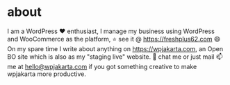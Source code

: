 # about

I am a WordPress ❤️ enthusiast, 
I manage my business using WordPress and WooCommerce as the platform, ⭐ see it @ https://freshplus62.com 
😄 On my spare time I write about anything on https://wpjakarta.com, an Open BO site which is also as my "staging live" website.
💬 chat me or just mail 📫 me at hello@wpjakarta.com if you got something creative to make wpjakarta more productive.
